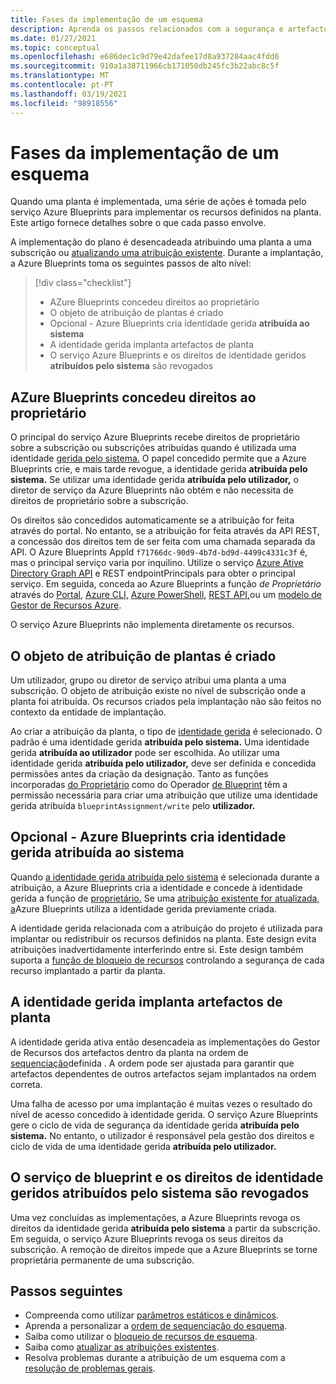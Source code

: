 ```yaml
---
title: Fases da implementação de um esquema
description: Aprenda os passos relacionados com a segurança e artefactos que os serviços da Azure Blueprints passam enquanto criam uma atribuição de projeto.
ms.date: 01/27/2021
ms.topic: conceptual
ms.openlocfilehash: e686dec1c9d79e42dafee17d8a937284aac4fdd6
ms.sourcegitcommit: 910a1a38711966cb171050db245fc3b22abc8c5f
ms.translationtype: MT
ms.contentlocale: pt-PT
ms.lasthandoff: 03/19/2021
ms.locfileid: "98918556"
---
```

# <a name="stages-of-a-blueprint-deployment"></a>Fases da implementação de um esquema

Quando uma planta é implementada, uma série de ações é tomada pelo serviço Azure Blueprints para implementar os recursos definidos na planta. Este artigo fornece detalhes sobre o que cada passo envolve.

A implementação do plano é desencadeada atribuindo uma planta a uma subscrição ou [atualizando uma atribuição existente](../how-to/update-existing-assignments.md). Durante a implantação, a Azure Blueprints toma os seguintes passos de alto nível:

> [!div class="checklist"]
> - AZure Blueprints concedeu direitos ao proprietário
> - O objeto de atribuição de plantas é criado
> - Opcional - Azure Blueprints cria identidade gerida **atribuída ao sistema**
> - A identidade gerida implanta artefactos de planta
> - O serviço Azure Blueprints e os direitos de identidade geridos **atribuídos pelo sistema** são revogados

## <a name="azure-blueprints-granted-owner-rights"></a>AZure Blueprints concedeu direitos ao proprietário

O principal do serviço Azure Blueprints recebe direitos de proprietário sobre a subscrição ou subscrições atribuídas quando é utilizada uma identidade [gerida pelo sistema.](../../../active-directory/managed-identities-azure-resources/overview.md) O papel concedido permite que a Azure Blueprints crie, e mais tarde revogue, a identidade gerida **atribuída pelo sistema.** Se utilizar uma identidade gerida **atribuída pelo utilizador,** o diretor de serviço da Azure Blueprints não obtém e não necessita de direitos de proprietário sobre a subscrição.

Os direitos são concedidos automaticamente se a atribuição for feita através do portal. No entanto, se a atribuição for feita através da API REST, a concessão dos direitos tem de ser feita com uma chamada separada da API. O Azure Blueprints AppId `f71766dc-90d9-4b7d-bd9d-4499c4331c3f` é, mas o principal serviço varia por inquilino. Utilize o serviço [Azure Ative Directory Graph API](../../../active-directory/develop/active-directory-graph-api.md) e REST endpointPrincipals para obter o principal serviço. [](/graph/api/resources/serviceprincipal) Em seguida, conceda ao Azure Blueprints a função _de Proprietário_ através do [Portal](../../../role-based-access-control/role-assignments-portal.md), [Azure CLI,](../../../role-based-access-control/role-assignments-cli.md) [Azure PowerShell,](../../../role-based-access-control/role-assignments-powershell.md) [REST API,](../../../role-based-access-control/role-assignments-rest.md)ou um [modelo de Gestor de Recursos Azure](../../../role-based-access-control/role-assignments-template.md).

O serviço Azure Blueprints não implementa diretamente os recursos.

## <a name="the-blueprint-assignment-object-is-created"></a>O objeto de atribuição de plantas é criado

Um utilizador, grupo ou diretor de serviço atribui uma planta a uma subscrição. O objeto de atribuição existe no nível de subscrição onde a planta foi atribuída. Os recursos criados pela implantação não são feitos no contexto da entidade de implantação.

Ao criar a atribuição da planta, o tipo de [identidade gerida](../../../active-directory/managed-identities-azure-resources/overview.md) é selecionado. O padrão é uma identidade gerida **atribuída pelo sistema.** Uma identidade gerida **atribuída ao utilizador** pode ser escolhida. Ao utilizar uma identidade gerida **atribuída pelo utilizador,** deve ser definida e concedida permissões antes da criação da designação. Tanto as funções incorporadas [do Proprietário](../../../role-based-access-control/built-in-roles.md#owner) como do Operador [de Blueprint](../../../role-based-access-control/built-in-roles.md#blueprint-operator) têm a permissão necessária para criar uma atribuição que utilize uma identidade gerida atribuída `blueprintAssignment/write` pelo **utilizador.**

## <a name="optional---azure-blueprints-creates-system-assigned-managed-identity"></a>Opcional - Azure Blueprints cria identidade gerida atribuída ao sistema

Quando [a identidade gerida atribuída pelo sistema](../../../active-directory/managed-identities-azure-resources/overview.md) é selecionada durante a atribuição, a Azure Blueprints cria a identidade e concede à identidade gerida a função de [proprietário.](../../../role-based-access-control/built-in-roles.md#owner) Se uma [atribuição existente for atualizada, a](../how-to/update-existing-assignments.md)Azure Blueprints utiliza a identidade gerida previamente criada.

A identidade gerida relacionada com a atribuição do projeto é utilizada para implantar ou redistribuir os recursos definidos na planta. Este design evita atribuições inadvertidamente interferindo entre si.
Este design também suporta a [função de bloqueio de recursos](./resource-locking.md) controlando a segurança de cada recurso implantado a partir da planta.

## <a name="the-managed-identity-deploys-blueprint-artifacts"></a>A identidade gerida implanta artefactos de planta

A identidade gerida ativa então desencadeia as implementações do Gestor de Recursos dos artefactos dentro da planta na ordem de [sequenciação](./sequencing-order.md)definida . A ordem pode ser ajustada para garantir que artefactos dependentes de outros artefactos sejam implantados na ordem correta.

Uma falha de acesso por uma implantação é muitas vezes o resultado do nível de acesso concedido à identidade gerida. O serviço Azure Blueprints gere o ciclo de vida de segurança da identidade gerida **atribuída pelo sistema.** No entanto, o utilizador é responsável pela gestão dos direitos e ciclo de vida de uma identidade gerida **atribuída pelo utilizador.**

## <a name="blueprint-service-and-system-assigned-managed-identity-rights-are-revoked"></a>O serviço de blueprint e os direitos de identidade geridos atribuídos pelo sistema são revogados

Uma vez concluídas as implementações, a Azure Blueprints revoga os direitos da identidade gerida **atribuída pelo sistema** a partir da subscrição. Em seguida, o serviço Azure Blueprints revoga os seus direitos da subscrição. A remoção de direitos impede que a Azure Blueprints se torne proprietária permanente de uma subscrição.

## <a name="next-steps"></a>Passos seguintes

- Compreenda como utilizar [parâmetros estáticos e dinâmicos](./parameters.md).
- Aprenda a personalizar a [ordem de sequenciação do esquema](./sequencing-order.md).
- Saiba como utilizar o [bloqueio de recursos de esquema](./resource-locking.md).
- Saiba como [atualizar as atribuições existentes](../how-to/update-existing-assignments.md).
- Resolva problemas durante a atribuição de um esquema com a [resolução de problemas gerais](../troubleshoot/general.md).
